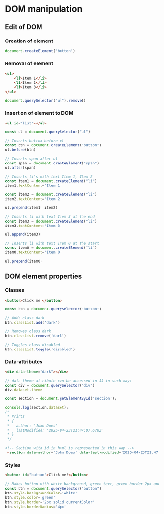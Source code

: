 # DOM manipulation

## Edit of DOM

### Creation of element

```js
document.createElement('button')
```

### Removal of element
```html
<ul>
    <li>Item 1</li>
    <li>Item 2</li>
    <li>Item 3</li>
</ul>
```

```js
document.querySelector("ul").remove()
```

### Insertion of element to DOM

```html
<ul id="list"></ul>
```

```js
const ul = document.querySelector("ul")

// Inserts button before ul
const btn = document.createElement("button")
ul.before(btn)

// Inserts span after ul
const span = document.createElement("span")
ul.after(span)

// Inserts li's with text Item 1, Item 2
const item1 = document.createElement("li")
item1.textContent='Item 1'

const item2 = document.createElement("li")
item2.textContent='Item 2'

ul.prepend(item1, item2)

// Inserts li with text Item 3 at the end
const item3 = document.createElement("li")
item3.textContent='Item 3'

ul.append(item3)

// Inserts li with text Item 0 at the start
const item0 = document.createElement("li")
item0.textContent='Item 0'

ul.prepend(item0)
```

## DOM element properties

### Classes

```html
<button>Click me!</button>
```

```js
const btn = document.querySelector("button")

// Adds class dark
btn.classList.add('dark')

// Removes class dark
btn.classList.remove('dark')

// Toggles class disabled
btn.classList.toggle('disabled')
```

### Data-attributes

```html
<div data-theme="dark"></div>
```

```js
// data-theme attribute can be accessed in JS in such way:
const div = document.querySelector("div")
div.dataset.theme
```

```js
const section = document.getElementById('section');

console.log(section.dataset);
/*
 * Prints
 * {
 *   author: 'John Does'
 *   lastModified: '2025-04-23T21:47:07.670Z'
 * }
 */
```

```html
<!-- Section with id in html is represented in this way -->
 <section data-author='John Does' data-last-modified='2025-04-23T21:47:07.670Z'></section>
```

### Styles

```html
<button id="button">Click me!</button>
```

```js
// Makes button with white background, green text, green border 2px and radius of borders 4px
const btn = document.querySelector("button")
btn.style.backgroundColor='white'
btn.style.color='green'
btn.style.border='2px solid currentColor'
btn.style.borderRadius='4px'
```
